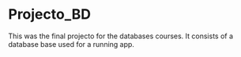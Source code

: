 # Projecto_BD
This was the final projecto for the databases courses. It consists of a database base used for a running app.
